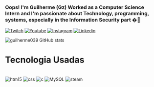 ### Oops! I'm Guilherme (Gz) Worked as a Computer Science Intern and I'm passionate about Technology, programming, systems, especially in the Information Security part �🙂

[![Twitch](https://img.shields.io/badge/Twitch-9146FF?style=for-the-badge&logo=twitch&logoColor=white)](https://www.twitch.tv/gzkxx)
[![Youtube](https://img.shields.io/badge/YouTube-FF0000?style=for-the-badge&logo=youtube&logoColor=white)](https://www.youtube.com/channel/UCHsLWyRW9v2TD3L3oL193ng)
[![Instagram](https://img.shields.io/badge/Instagram-E4405F?style=for-the-badge&logo=instagram&logoColor=white)](https://www.instagram.com/guilher_fnsilva/)
[![Linkedin](https://img.shields.io/badge/LinkedIn-0077B5?style=for-the-badge&logo=linkedin&logoColor=white)](https://www.linkedin.com/in/guilherme-fernandes-nunes-7b98a7234/)

![guilherme039 GitHub stats](https://github-readme-stats.vercel.app/api?username=guilherme039&show_icons=true&theme=radical)

# Tecnologia Usadas

<divi style="display: inline_block"><br/>
 <img align="center" alt="htm15" src="https://img.shields.io/badge/HTML5-E34F26?style=for-the-badge&logo=html5&logoColor=white" />
 <img align="center" alt="css" src="https://img.shields.io/badge/CSS-239120?&style=for-the-badge&logo=css3&logoColor=white" />
 <img align="center" alt="c" src="https://img.shields.io/badge/C-00599C?style=for-the-badge&logo=c&logoColor=white" />
 <img align="center" alt="MySQL" src="https://img.shields.io/badge/MySQL-00000F?style=for-the-badge&logo=mysql&logoColor=white" />
 <img align="center" alt="steam" src="https://img.shields.io/badge/Steam-000000?style=for-the-badge&logo=steam&logoColor=white" />
  </div> 
 
 

